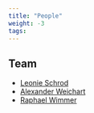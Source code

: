 ```yaml
---
title: "People"
weight: -3
tags:
---
```


## Team

- [Leonie Schrod](notes/leonie-schrod.md)
- [Alexander Weichart](notes/alexander-weichart.md)
- [Raphael Wimmer](notes/raphael-wimmer.md)

